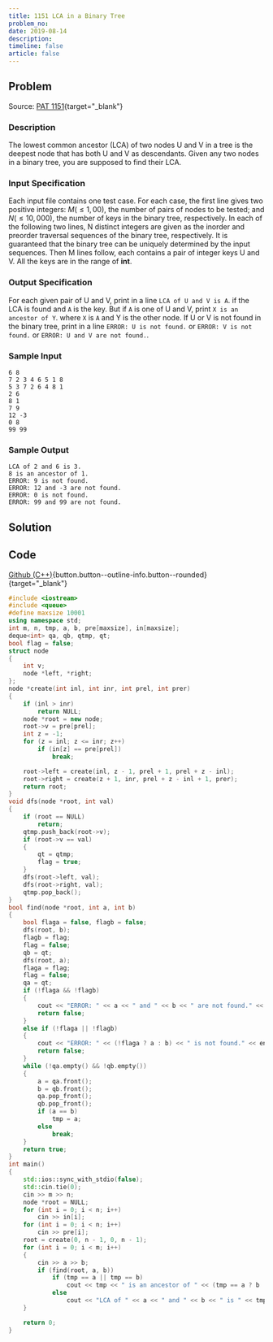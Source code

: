 ```yaml
---
title: 1151 LCA in a Binary Tree
problem_no:
date: 2019-08-14
description: 
timeline: false
article: false
---
```


<!--more-->

## Problem

Source: [PAT 1151](https://pintia.cn/problem-sets/994805342720868352/exam/problems/1038430130011897856){target="_blank"}

### Description

The lowest common ancestor (LCA) of two nodes U and V in a tree is the deepest node that has both U and V as descendants.
Given any two nodes in a binary tree, you are supposed to find their LCA.

### Input Specification

Each input file contains one test case. For each case, the first line gives two positive integers: $M(≤1,00)$, the number of pairs of nodes to be tested; and $N(≤10,000)$, the number of keys in the binary tree, respectively. In each of the following two lines, N distinct integers are given as the inorder and preorder traversal sequences of the binary tree, respectively. It is guaranteed that the binary tree can be uniquely determined by the input sequences. Then M lines follow, each contains a pair of integer keys U and V. All the keys are in the range of **int**.

### Output Specification

For each given pair of U and V, print in a line `LCA of U and V is A`. if the LCA is found and `A` is the key. But if `A` is one of U and V, print `X is an ancestor of Y`. where `X` is `A` and Y is the other node. If U or V is not found in the binary tree, print in a line `ERROR: U is not found.` or `ERROR: V is not found.` or `ERROR: U and V are not found.`.

### Sample Input

```text
6 8
7 2 3 4 6 5 1 8
5 3 7 2 6 4 8 1
2 6
8 1
7 9
12 -3
0 8
99 99
```

### Sample Output

```text
LCA of 2 and 6 is 3.
8 is an ancestor of 1.
ERROR: 9 is not found.
ERROR: 12 and -3 are not found.
ERROR: 0 is not found.
ERROR: 99 and 99 are not found.
```

## Solution

## Code

[Github (C++)](https://github.com/Alomerry/algorithm/blob/master/pat/a/){button.button--outline-info.button--rounded}{target="_blank"}


```cpp
#include <iostream>
#include <queue>
#define maxsize 10001
using namespace std;
int m, n, tmp, a, b, pre[maxsize], in[maxsize];
deque<int> qa, qb, qtmp, qt;
bool flag = false;
struct node
{
    int v;
    node *left, *right;
};
node *create(int inl, int inr, int prel, int prer)
{
    if (inl > inr)
        return NULL;
    node *root = new node;
    root->v = pre[prel];
    int z = -1;
    for (z = inl; z <= inr; z++)
        if (in[z] == pre[prel])
            break;

    root->left = create(inl, z - 1, prel + 1, prel + z - inl);
    root->right = create(z + 1, inr, prel + z - inl + 1, prer);
    return root;
}
void dfs(node *root, int val)
{
    if (root == NULL)
        return;
    qtmp.push_back(root->v);
    if (root->v == val)
    {
        qt = qtmp;
        flag = true;
    }
    dfs(root->left, val);
    dfs(root->right, val);
    qtmp.pop_back();
}
bool find(node *root, int a, int b)
{
    bool flaga = false, flagb = false;
    dfs(root, b);
    flagb = flag;
    flag = false;
    qb = qt;
    dfs(root, a);
    flaga = flag;
    flag = false;
    qa = qt;
    if (!flaga && !flagb)
    {
        cout << "ERROR: " << a << " and " << b << " are not found." << endl;
        return false;
    }
    else if (!flaga || !flagb)
    {
        cout << "ERROR: " << (!flaga ? a : b) << " is not found." << endl;
        return false;
    }
    while (!qa.empty() && !qb.empty())
    {
        a = qa.front();
        b = qb.front();
        qa.pop_front();
        qb.pop_front();
        if (a == b)
            tmp = a;
        else
            break;
    }
    return true;
}
int main()
{
    std::ios::sync_with_stdio(false);
    std::cin.tie(0);
    cin >> m >> n;
    node *root = NULL;
    for (int i = 0; i < n; i++)
        cin >> in[i];
    for (int i = 0; i < n; i++)
        cin >> pre[i];
    root = create(0, n - 1, 0, n - 1);
    for (int i = 0; i < m; i++)
    {
        cin >> a >> b;
        if (find(root, a, b))
            if (tmp == a || tmp == b)
                cout << tmp << " is an ancestor of " << (tmp == a ? b : a) << "." << endl;
            else
                cout << "LCA of " << a << " and " << b << " is " << tmp << "." << endl;
    }

    return 0;
}
```
